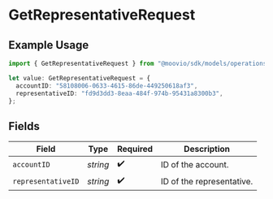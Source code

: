 # GetRepresentativeRequest

## Example Usage

```typescript
import { GetRepresentativeRequest } from "@moovio/sdk/models/operations";

let value: GetRepresentativeRequest = {
  accountID: "58108006-0633-4615-86de-449250618af3",
  representativeID: "fd9d3dd3-8eaa-484f-974b-95431a8300b3",
};
```

## Fields

| Field                     | Type                      | Required                  | Description               |
| ------------------------- | ------------------------- | ------------------------- | ------------------------- |
| `accountID`               | *string*                  | :heavy_check_mark:        | ID of the account.        |
| `representativeID`        | *string*                  | :heavy_check_mark:        | ID of the representative. |